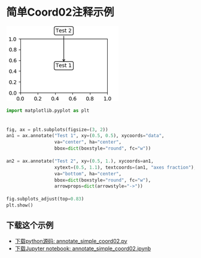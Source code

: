 # 简单Coord02注释示例

![简单Coord02注释示例](/static/images/gallery/sphx_glr_annotate_simple_coord02_001.png)

```python
import matplotlib.pyplot as plt


fig, ax = plt.subplots(figsize=(3, 2))
an1 = ax.annotate("Test 1", xy=(0.5, 0.5), xycoords="data",
                  va="center", ha="center",
                  bbox=dict(boxstyle="round", fc="w"))

an2 = ax.annotate("Test 2", xy=(0.5, 1.), xycoords=an1,
                  xytext=(0.5, 1.1), textcoords=(an1, "axes fraction"),
                  va="bottom", ha="center",
                  bbox=dict(boxstyle="round", fc="w"),
                  arrowprops=dict(arrowstyle="->"))

fig.subplots_adjust(top=0.83)
plt.show()
```

## 下载这个示例
            
- [下载python源码: annotate_simple_coord02.py](https://matplotlib.org/_downloads/annotate_simple_coord02.py)
- [下载Jupyter notebook: annotate_simple_coord02.ipynb](https://matplotlib.org/_downloads/annotate_simple_coord02.ipynb)